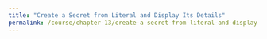 ```yaml
---
title: "Create a Secret from Literal and Display Its Details"
permalink: /course/chapter-13/create-a-secret-from-literal-and-display-its-details
---
```

